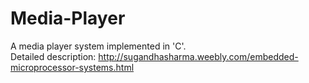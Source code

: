 # Media-Player
A media player system implemented in 'C'. <br />
Detailed description: http://sugandhasharma.weebly.com/embedded-microprocessor-systems.html

